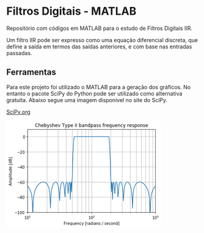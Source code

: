 # Filtros Digitais - MATLAB
Repositório com códigos em MATLAB para o estudo de Filtros Digitais IIR.

Um filtro IIR pode ser expresso como uma equação diferencial discreta, que define a saída em termos das saídas anteriores, e com base nas entradas passadas.

## Ferramentas
Para este projeto foi utilizado o MATLAB para a geração dos gráficos.
No entanto o pacote SciPy do Python pode ser utilizado como alternativa gratuita. Abaixo segue uma imagem disponível no site do SciPy.

[SciPy.org](https://docs.scipy.org/doc/scipy-0.14.0/reference/generated/scipy.signal.iirfilter.html)

![17th-order Chebyshev II bandpass filter](https://github.com/Bonfim-luiz/Filtros_Digitais_MATLAB/blob/master/Chebyshev%20Type%20II%20bandpass%20frequency%20response.png)
